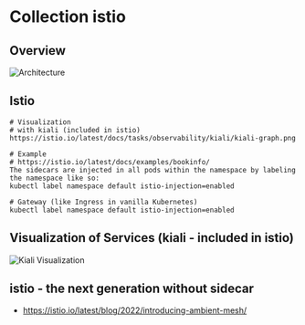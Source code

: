 # Collection istio 

## Overview 

![Architecture](https://istio.io/latest/docs/ops/deployment/architecture/arch.svg)

## Istio 

```
# Visualization 
# with kiali (included in istio) 
https://istio.io/latest/docs/tasks/observability/kiali/kiali-graph.png

# Example 
# https://istio.io/latest/docs/examples/bookinfo/
The sidecars are injected in all pods within the namespace by labeling the namespace like so:
kubectl label namespace default istio-injection=enabled

# Gateway (like Ingress in vanilla Kubernetes) 
kubectl label namespace default istio-injection=enabled
```

## Visualization of Services (kiali - included in istio)

![Kiali Visualization](https://istio.io/latest/docs/tasks/observability/kiali/kiali-graph.png)


## istio - the next generation without sidecar 

  * https://istio.io/latest/blog/2022/introducing-ambient-mesh/
